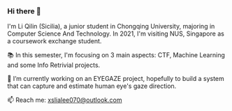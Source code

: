 ### Hi there 👋

<!--
**SiciliaLeco/SiciliaLeco** is a ✨ _special_ ✨ repository because its `README.md` (this file) appears on your GitHub profile.

Here are some ideas to get you started:

- 🔭 I’m currently working on an EYEGAZE project
- 🌱 I’m currently learning ...
- 👯 I’m looking to collaborate on ...
- 🤔 I’m looking for help with ...
- 💬 Ask me about ...
- 📫 How to reach me: ...
- 😄 Pronouns: ...
- ⚡ Fun fact: ...
-->

I'm Li Qilin (Sicilia), a junior student in Chongqing University, majoring in Computer Science And Technology. In 2021, I'm visiting NUS, Singapore as a coursework exchange student.

📚 In this semester, I'm focusing on 3 main aspects: CTF, Machine Learning and some Info Retrivial projects.

🔭 I’m currently working on an EYEGAZE project, hopefully to build a system that can capture and estimate human eye's gaze direction. 

📫 Reach me: xslialee070@outlook.com
